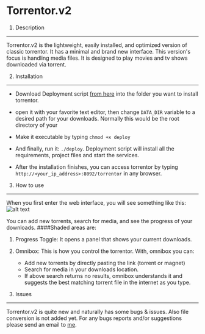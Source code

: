 Torrentor.v2
============

1. Description 
--------------

Torrentor.v2 is the lightweight, easily installed, and optimized version of classic torrentor. It has a minimal and brand new interface. This version's focus is handling media files. It is designed to play movies and tv shows downloaded via torrent.

2. Installation
---------------
* Download Deployment script [from here](https://hgeg.io/misc/deploy) into the folder you want to install torrentor.

* open it with your favorite text editor, then change ```DATA_DIR``` variable to a desired path for your downloads. Normally this would be the root directory of your

* Make it executable by typing ``` chmod +x deploy ```

* And finally, run it: ```./deploy```. Deployment script will install all the requirements, project files and start the services. 

* After the installation finishes, you can access torrentor by typing ```http://<your_ip_address>:8092/torrentor``` in any browser.

3. How to use
-------------
When you first enter the web interface, you will see something like this:
![alt text](http://hgeg.io/misc/mainpage.png "Main Page")

You can add new torrents, search for media, and see the progress of your downloads.
####Shaded areas are:

1. Progress Toggle: It opens a panel that shows your current downloads.
2. Omnibox: This is how you control the torrentor. With, omnibox you can:
    * Add new torrents by directly pasting the link (torrent or magnet)
    * Search for media in your downloads location.
    * If above search returns no results, omnibox understands it and suggests the best matching torrent file in the internet as you type.

4. Issues
---------

Torrentor.v2 is quite new and naturally has some bugs & issues. Also file conversion is not added yet. For any bugs reports and/or suggestions please send an email to [me](mailto:alicanblbl@gmail.com).
